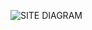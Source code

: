 ![SITE DIAGRAM](https://user-images.githubusercontent.com/120417817/207148445-509ee93e-0c21-40f0-a501-963f90af37b5.png)


